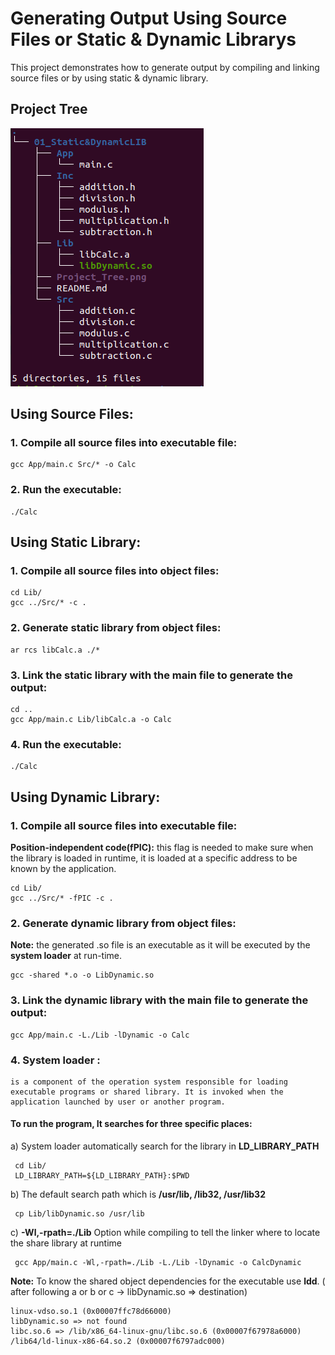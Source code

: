 # Generating Output Using Source Files or Static & Dynamic Librarys 

This project demonstrates how to generate output by compiling and linking source files or by using static & dynamic library.

## Project Tree
![](ProjectTree.png)


## Using Source Files:

### 1. Compile all source files into executable file:
    gcc App/main.c Src/* -o Calc

### 2. Run the executable:
    ./Calc

## Using Static Library:

### 1. Compile all source files into object files:
    cd Lib/
    gcc ../Src/* -c .

### 2. Generate static library from object files:
    ar rcs libCalc.a ./*

### 3. Link the static library with the main file to generate the output:
    cd ..
    gcc App/main.c Lib/libCalc.a -o Calc
    
### 4. Run the executable:
    ./Calc    

## Using Dynamic Library:

### 1. Compile all source files into executable file:
  **Position-independent code(fPIC):** this flag is needed to make sure when the library is loaded in runtime, it is loaded at a specific address to be known by the application.  
  
    cd Lib/
    gcc ../Src/* -fPIC -c .

### 2. Generate dynamic library from object files:
  **Note:** the generated .so file is an executable as it will be executed by the **system loader** at run-time.
  
    gcc -shared *.o -o LibDynamic.so
    
### 3. Link the dynamic library with the main file to generate the output:
    gcc App/main.c -L./Lib -lDynamic -o Calc

### 4. System loader :
    is a component of the operation system responsible for loading executable programs or shared library. It is invoked when the application launched by user or another program.
#### To run the program, It searches for three specific places:
  a) System loader automatically search for the library in **LD_LIBRARY_PATH**  
  
     cd Lib/
     LD_LIBRARY_PATH=${LD_LIBRARY_PATH}:$PWD

  b) The default search path which is **/usr/lib, /lib32, /usr/lib32** 
  
     cp Lib/libDynamic.so /usr/lib
     
  c) **-Wl,-rpath=./Lib** Option while compiling to tell the linker where to locate the share library at runtime 
  
     gcc App/main.c -Wl,-rpath=./Lib -L./Lib -lDynamic -o CalcDynamic  

**Note:** To know the shared object dependencies for the executable use **ldd**. ( after following a or b or c ->  libDynamic.so => destination)

	linux-vdso.so.1 (0x00007ffc78d66000)
	libDynamic.so => not found
	libc.so.6 => /lib/x86_64-linux-gnu/libc.so.6 (0x00007f67978a6000)
	/lib64/ld-linux-x86-64.so.2 (0x00007f6797adc000)

    
     












    
